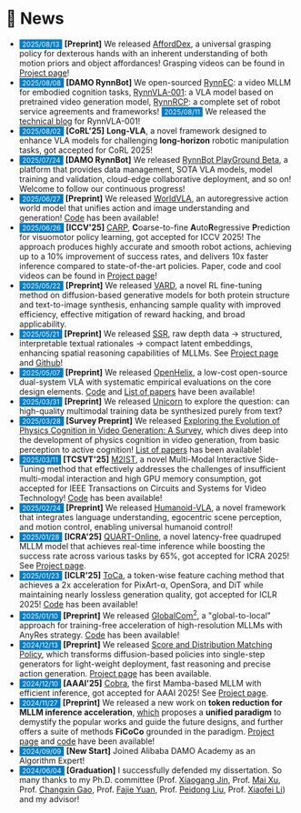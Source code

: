 # 📢 News

<!-- 参考 https://huanwang.tech/ 的样式 -->

* <span style="font-size:12px;color:#FFFFFF;background-color:#007ec6;padding:1px 5px 1.5px 5px;">2025/08/13</span> **[Preprint]** We released [AffordDex](https://arxiv.org/abs/2508.08896), a universal grasping policy for dexterous hands with an inherent understanding of both motion priors and object affordances! Grasping videos can be found in [Project page](https://afforddex.github.io/)!
* <span style="font-size:12px;color:#FFFFFF;background-color:#007ec6;padding:1px 5px 1.5px 5px;">2025/08/08</span> **[DAMO RynnBot]** We open-sourced [RynnEC](https://github.com/alibaba-damo-academy/RynnEC): a video MLLM for embodied cognition tasks, [RynnVLA-001](https://github.com/alibaba-damo-academy/RynnVLA-001): a VLA model based on pretrained video generation model, [RynnRCP](https://github.com/alibaba-damo-academy/RynnRCP): a complete set of robot service agreements and frameworks! <span style="font-size:12px;color:#FFFFFF;background-color:#007ec6;padding:1px 5px 1.5px 5px;">2025/08/11</span> We released the [technical blog](https://huggingface.co/blog/Alibaba-DAMO-Academy/rynnvla-001) for RynnVLA-001!
* <span style="font-size:12px;color:#FFFFFF;background-color:#007ec6;padding:1px 5px 1.5px 5px;">2025/08/02</span> **[CoRL'25]** **Long-VLA**, a novel framework designed to enhance VLA models for challenging **long-horizon** robotic manipulation tasks, got accepted for CoRL 2025!
* <span style="font-size:12px;color:#FFFFFF;background-color:#007ec6;padding:1px 5px 1.5px 5px;">2025/07/24</span> **[DAMO RynnBot]** We released [RynnBot PlayGround Beta](https://developer.damo-academy.com/playground), a platform that provides data management, SOTA VLA models, model training and validation, cloud-edge collaborative deployment, and so on! Welcome to follow our continuous progress!
* <span style="font-size:12px;color:#FFFFFF;background-color:#007ec6;padding:1px 5px 1.5px 5px;">2025/06/27</span> **[Preprint]** We released [WorldVLA](https://arxiv.org/abs/2506.21539), an autoregressive action world model that unifies action and image understanding and generation! [Code](https://github.com/alibaba-damo-academy/WorldVLA) has been available!
* <span style="font-size:12px;color:#FFFFFF;background-color:#007ec6;padding:1px 5px 1.5px 5px;">2025/06/26</span> **[ICCV'25]** [CARP](https://arxiv.org/abs/2412.06782), **C**oarse-to-fine **A**uto**R**egressive **P**rediction for visuomotor policy learning, got accepted for ICCV 2025! The approach produces highly accurate and smooth robot actions, achieving up to a 10% improvement of success rates, and delivers 10x faster inference compared to state-of-the-art policies. Paper, code and cool videos can be found in [Project page](https://carp-robot.github.io/)!
* <span style="font-size:12px;color:#FFFFFF;background-color:#007ec6;padding:1px 5px 1.5px 5px;">2025/05/22</span> **[Preprint]** We released [VARD](https://arxiv.org/abs/2505.15791), a novel RL fine-tuning method on diffusion-based generative models for both protein structure and text-to-image synthesis, enhancing sample quality with improved efficiency, effective mitigation of reward hacking, and broad applicability.
* <span style="font-size:12px;color:#FFFFFF;background-color:#007ec6;padding:1px 5px 1.5px 5px;">2025/05/21</span> **[Preprint]** We released [SSR](https://arxiv.org/abs/2505.12448), raw depth data -> structured, interpretable textual rationales -> compact latent embeddings, enhancing spatial reasoning capabilities of MLLMs. See [Project page](https://yliu-cs.github.io/SSR/) and [Github](https://github.com/yliu-cs/SSR)!
* <span style="font-size:12px;color:#FFFFFF;background-color:#007ec6;padding:1px 5px 1.5px 5px;">2025/05/07</span> **[Preprint]** We released [OpenHelix](https://arxiv.org/abs/2505.03912), a low-cost open-source dual-system VLA with systematic empirical evaluations on the core design elements. [Code](https://github.com/OpenHelix-robot/OpenHelix/) and [List of papers](https://github.com/OpenHelix-robot/awesome-dual-system-vla/) have been available!
* <span style="font-size:12px;color:#FFFFFF;background-color:#007ec6;padding:1px 5px 1.5px 5px;">2025/03/31</span> **[Preprint]** We released [Unicorn](https://arxiv.org/abs/2503.22655) to explore the question: can high-quality multimodal training data be synthesized purely from text?
* <span style="font-size:12px;color:#FFFFFF;background-color:#007ec6;padding:1px 5px 1.5px 5px;">2025/03/28</span> **[Survey Preprint]** We released [Exploring the Evolution of Physics Cognition in Video Generation: A Survey](https://arxiv.org/abs/2503.21765), which dives deep into the development of physics cognition in video generation, from basic perception to active cognition! [List of papers](https://github.com/minnie-lin/Awesome-Physics-Cognition-based-Video-Generation) has been available!
* <span style="font-size:12px;color:#FFFFFF;background-color:#007ec6;padding:1px 5px 1.5px 5px;">2025/03/11</span> **[TCSVT'25]** [M2IST](https://arxiv.org/abs/2407.01131), a novel Multi-Modal Interactive Side-Tuning method that effectively addresses the challenges of insufficient multi-modal interaction and high GPU memory consumption, got accepted for IEEE Transactions on Circuits and Systems for Video Technology! [Code](https://github.com/xuyang-liu16/M2IST) has been available!
* <span style="font-size:12px;color:#FFFFFF;background-color:#007ec6;padding:1px 5px 1.5px 5px;">2025/02/24</span> **[Preprint]** We released [Humanoid-VLA](https://arxiv.org/abs/2502.14795), a novel framework that integrates language understanding, egocentric scene perception, and motion control, enabling universal humanoid control!
* <span style="font-size:12px;color:#FFFFFF;background-color:#007ec6;padding:1px 5px 1.5px 5px;">2025/01/28</span> **[ICRA'25]** [QUART-Online](https://arxiv.org/abs/2412.15576), a novel latency-free quadruped MLLM model that achieves real-time inference while boosting the success rate across various tasks by 65%, got accepted for ICRA 2025! See [Project page](https://quart-online.github.io/).
* <span style="font-size:12px;color:#FFFFFF;background-color:#007ec6;padding:1px 5px 1.5px 5px;">2025/01/23</span> **[ICLR'25]** [ToCa](https://arxiv.org/abs/2410.05317), a token-wise feature caching method that achieves a 2x acceleration for PixArt-α, OpenSora, and DiT while maintaining nearly lossless generation quality, got accepted for ICLR 2025! [Code](https://github.com/Shenyi-Z/ToCa) has been available!
* <span style="font-size:12px;color:#FFFFFF;background-color:#007ec6;padding:1px 5px 1.5px 5px;">2025/01/10</span> **[Preprint]** We released [GlobalCom<sup>2</sup>](https://arxiv.org/abs/2501.05179), a "global-to-local" approach for training-free acceleration of high-resolution MLLMs with AnyRes strategy. [Code](https://github.com/xuyang-liu16/GlobalCom2) has been available!
* <span style="font-size:12px;color:#FFFFFF;background-color:#007ec6;padding:1px 5px 1.5px 5px;">2024/12/13</span> **[Preprint]** We released [Score and Distribution Matching Policy](https://arxiv.org/abs/2412.09265), which transforms diffusion-based policies into single-step generators for light-weight deployment, fast reasoning and precise action generation. [Project page](https://sdm-policy.github.io/) has been available.
* <span style="font-size:12px;color:#FFFFFF;background-color:#007ec6;padding:1px 5px 1.5px 5px;">2024/12/10</span> **[AAAI'25]** [Cobra](https://arxiv.org/abs/2403.14520), the first Mamba-based MLLM with efficient inference, got accepted for AAAI 2025! See [Project page](https://sites.google.com/view/cobravlm).
* <span style="font-size:12px;color:#FFFFFF;background-color:#007ec6;padding:1px 5px 1.5px 5px;">2024/11/27</span> **[Preprint]** We released a new work on **token reduction for MLLM inference acceleration**, [which](https://arxiv.org/abs/2411.17686) proposes a **unified paradigm** to demystify the popular works and guide the future designs, and further offers a suite of methods **FiCoCo** grounded in the paradigm. [Project page](https://FiCoCo-accelerate.github.io/) and [code](https://github.com/kawhiiiileo/FiCoCo) have been available!
* <span style="font-size:12px;color:#FFFFFF;background-color:#007ec6;padding:1px 5px 1.5px 5px;">2024/09/09</span> **[New Start]** Joined Alibaba DAMO Academy as an Algorithm Expert!
* <span style="font-size:12px;color:#FFFFFF;background-color:#007ec6;padding:1px 5px 1.5px 5px;">2024/06/04</span> **[Graduation]** I successfully defended my dissertation. So many thanks to my Ph.D. committee (Prof. [Xiaogang Jin](http://www.cad.zju.edu.cn/home/jin/), Prof. [Mai Xu](https://shi.buaa.edu.cn/xumai/en/index.htm), Prof. [Changxin Gao](http://faculty.hust.edu.cn/cgao/en/index.htm), Prof. [Fajie Yuan](https://en.westlake.edu.cn/faculty/fajie-yuan.html), Prof. [Peidong Liu](https://en.westlake.edu.cn/faculty/peidong-liu.html), Prof. [Xiaofei Li](https://en.westlake.edu.cn/faculty/xiaofei-li.html)) and my advisor!
